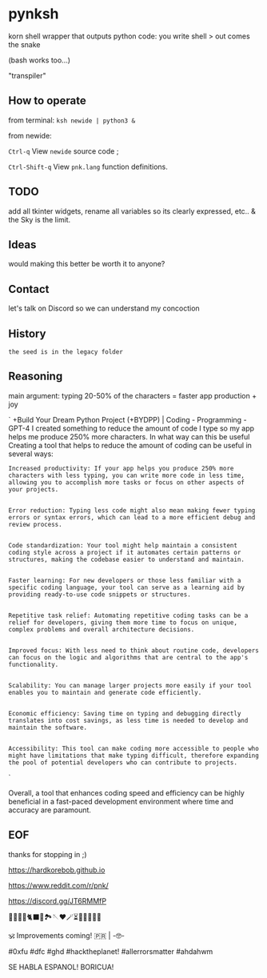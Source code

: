 # pynksh

korn shell wrapper that outputs python code: you write shell > out comes the snake

(bash works too...)

"transpiler"

## How to operate

from terminal: `ksh newide | python3 &`

from newide: 
  
  `Ctrl-q` View `newide` source code ;

  `Ctrl-Shift-q` View `pnk.lang` function definitions.

## TODO 

add all tkinter widgets, rename all variables so its clearly expressed, etc.. & the Sky is the limit.


## Ideas

would making this better be worth it to anyone? 


## Contact

let's talk on Discord so we can understand my concoction


## History
`the seed is in the legacy folder`


## Reasoning

main argument: typing 20-50% of the characters = faster app production + joy

`
+Build Your Dream Python Project (+BYDPP) | Coding - Programming - GPT-4
I created something to reduce the amount of code I type so my app helps me produce 250% more characters. In what way can this be useful
Creating a tool that helps to reduce the amount of coding can be useful in several ways:

    Increased productivity: If your app helps you produce 250% more characters with less typing, you can write more code in less time, allowing you to accomplish more tasks or focus on other aspects of your projects.


    Error reduction: Typing less code might also mean making fewer typing errors or syntax errors, which can lead to a more efficient debug and review process.


    Code standardization: Your tool might help maintain a consistent coding style across a project if it automates certain patterns or structures, making the codebase easier to understand and maintain.


    Faster learning: For new developers or those less familiar with a specific coding language, your tool can serve as a learning aid by providing ready-to-use code snippets or structures.


    Repetitive task relief: Automating repetitive coding tasks can be a relief for developers, giving them more time to focus on unique, complex problems and overall architecture decisions.


    Improved focus: With less need to think about routine code, developers can focus on the logic and algorithms that are central to the app's functionality.


    Scalability: You can manage larger projects more easily if your tool enables you to maintain and generate code efficiently.


    Economic efficiency: Saving time on typing and debugging directly translates into cost savings, as less time is needed to develop and maintain the software.


    Accessibility: This tool can make coding more accessible to people who might have limitations that make typing difficult, therefore expanding the pool of potential developers who can contribute to projects.
`

Overall, a tool that enhances coding speed and efficiency can be highly beneficial in a fast-paced development environment where time and accuracy are paramount.

## EOF

thanks for stopping in ;)

https://hardkorebob.github.io

https://www.reddit.com/r/pnk/

https://discord.gg/JT6RMMfP

🐡🐧🐍🐚🐈‍⬛🦤🏞🪡♥️🪄⏳️🎲🎯🧩🏅🎉

🕉 Improvements coming! 🇵🇷 | -🤓-

#0xfu #dfc #ghd #hacktheplanet! #allerrorsmatter #ahdahwm

SE HABLA ESPANOL! BORICUA!
